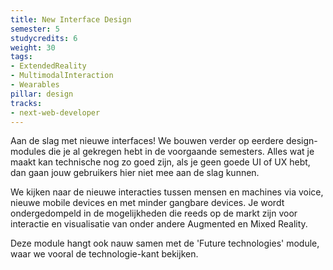 ```yaml
---
title: New Interface Design
semester: 5
studycredits: 6
weight: 30
tags:
- ExtendedReality
- MultimodalInteraction
- Wearables
pillar: design
tracks:
- next-web-developer
---
```


Aan de slag met nieuwe interfaces! We bouwen verder op eerdere design-modules die je al gekregen hebt in de voorgaande semesters. Alles wat je maakt kan technische nog zo goed zijn, als je geen goede UI of UX hebt, dan gaan jouw gebruikers hier niet mee aan de slag kunnen.

We kijken naar de nieuwe interacties tussen mensen en machines via voice, nieuwe mobile devices en met minder gangbare devices.
Je wordt ondergedompeld in de mogelijkheden die reeds op de markt zijn voor interactie en visualisatie van onder andere Augmented en Mixed Reality.

Deze module hangt ook nauw samen met de 'Future technologies' module, waar we vooral de technologie-kant bekijken. 
